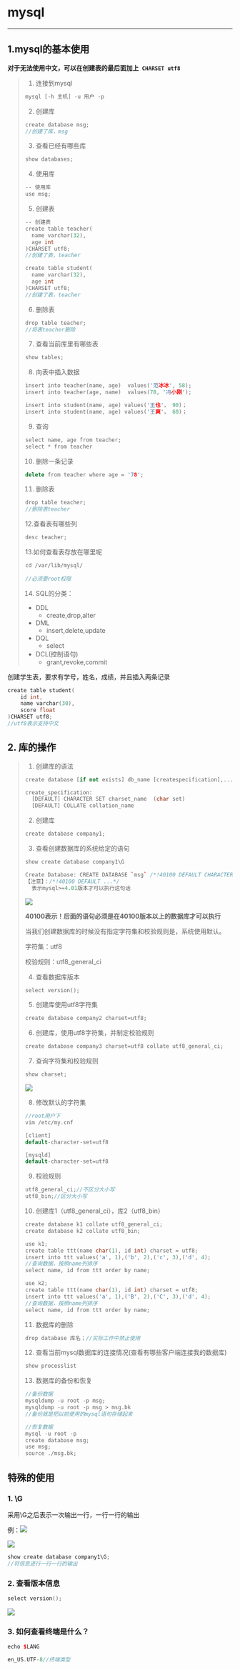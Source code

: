 # mysql

----

## 1.mysql的基本使用

**对于无法使用中文，可以在创建表的最后面加上` CHARSET utf8`**

> 1. 连接到mysql
>
> ``` c++
> mysql [-h 主机] -u 用户 -p
> ```
>
> 2. 创建库
>
> ``` c++
> create database msg;
> //创建了库，msg
> ```
>
> 3. 查看已经有哪些库
>
> ``` c++
> show databases;
> ```
>
> 4. 使用库
>
> ``` c++
> -- 使用库
> use msg;
> ```
>
> 5. 创建表
>
> ``` c++
> -- 创建表
> create table teacher(
> 	name varchar(32),
> 	age int 
> )CHARSET utf8;
> //创建了表，teacher
> 
> create table student(
> 	name varchar(32),
> 	age int 
> )CHARSET utf8;
> //创建了表，teacher
> ```
>
> 6. 删除表
>
> ``` c++
> drop table teacher;
> //将表teacher删除
> ```
>
> 7. 查看当前库里有哪些表
>
> ``` c++
> show tables;
> ```
>
> 8. 向表中插入数据
>
> ``` c++
> insert into teacher(name, age)  values('范冰冰', 58);
> insert into teacher(age, name)  values(78, '冯小刚');
> 
> insert into student(name, age) values('王也'， 90)；
> insert into student(name, age) values('王爽'， 60)；
> ```
>
> 9. 查询
>
> ``` c++
> select name, age from teacher;
> select * from teacher
> ```
>
> 10. 删除一条记录
>
> ``` c++
> delete from teacher where age = '78';
> ```
>
> 11. 删除表
>
> ``` c++
> drop table teacher;
> //删除表teacher
> ```
>
> 12.查看表有哪些列
>
> ``` c++
> desc teacher;
> ```
>
> 13.如何查看表存放在哪里呢
>
> ``` c++
> cd /var/lib/mysql/
>     
> //必须要root权限
> ```
>
> 14. SQL的分类：
>
> - DDL
>   - create,drop,alter
> - DML
>   - insert,delete,update
> - DQL
>   - select
> - DCL(控制语句)
>   - grant,revoke,commit



创建学生表，要求有学号，姓名，成绩，并且插入两条记录

``` c++
create table student(
	id int,
    name varchar(30),
    score float
)CHARSET utf8;
//utf8表示支持中文
```



## 2. 库的操作

> 1. 创建库的语法
>
> ``` c++
> create database [if not exists] db_name [createspecification],...
> ```
>
> ``` c++
> create_specification:
> 	[DEFAULT] CHARACTER SET charset_name  (char set)
> 	[DEFAULT] COLLATE collation_name
> ```
>
> 2. 创建库
>
> ``` c++
> create database company1;
> ```
>
> 3. 查看创建数据库的系统给定的语句
>
> ``` c++
> show create database company1\G
> 
> Create Database: CREATE DATABASE `msg` /*!40100 DEFAULT CHARACTER SET latin1 */
> 【注意】：/*!40100 DEFAULT ...*/
> 	表示mysql>=4.01版本才可以执行这句话
> ```
>
> ![](C:\Users\0\Pictures\mysql\1541753312617.png)
>
> **40100表示！后面的语句必须是在40100版本以上的数据库才可以执行**
>
> 当我们创建数据库的时候没有指定字符集和校验规则是，系统使用默认。
>
> 字符集：utf8
>
> 校验规则：utf8_general_ci
>
> 4. 查看数据库版本
>
> ``` c++
> select version();
> ```
>
> 5. 创建库使用utf8字符集
>
> ``` c++
> create database company2 charset=utf8;
> ```
>
> 6. 创建库，使用utf8字符集，并制定校验规则
>
> ``` c++
> create database company3 charset=utf8 collate utf8_general_ci;
> ```
>
> 7. 查询字符集和校验规则
>
> ``` c++
> show charset;
> ```
>
> ![](C:\Users\0\Pictures\mysql\QQ截图20181109171421.png)
>
> 8. 修改默认的字符集
>
> ``` c++
> //root用户下
> vim /etc/my.cnf
> 
> [client]
> default-character-set=utf8
> 
> [mysqld]
> default-character-set=utf8
> ```
>
> 9. 校验规则
>
> ``` c++
> utf8_general_ci;//不区分大小写
> utf8_bin;//区分大小写
> ```
>
> 10. 创建库1（utf8_general_ci），库2（utf8_bin）
>
> ``` c++
> create database k1 collate utf8_general_ci;
> create database k2 collate utf8_bin;
> 
> use k1;
> create table ttt(name char(1), id int) charset = utf8;
> insert into ttt values('a', 1),('b', 2),('c', 3),('d', 4);
> //查询数据，按照name列排序
> select name, id from ttt order by name;
> 
> use k2;
> create table ttt(name char(1), id int) charset = utf8;
> insert into ttt values('a', 1),('B', 2),('C', 3),('d', 4);
> //查询数据，按照name列排序
> select name, id from ttt order by name;
> ```
>
> 11. 数据库的删除
>
> ``` c++
> drop database 库名；//实际工作中禁止使用
> ```
>
> 12. 查看当前mysql数据库的连接情况(查看有哪些客户端连接我的数据库)
>
> ``` c++
> show processlist
> ```
>
> 13. 数据库的备份和恢复
>
> ``` c++
> //备份数据
> mysqldump -u root -p msg;
> mysqldump -u root -p msg > msg.bk
> //备份就是把以前使用的mysql语句存储起来
> 
> //恢复数据
> mysql -u root -p
> create database msg;
> use msg;
> source ./msg.bk;
> ```
>
> 









































































































## 特殊的使用

### 1.   \G

采用\G之后表示一次输出一行，一行一行的输出

例：![](C:\Users\0\Pictures\mysql\QQ截图20181109164409.png)



![](C:\Users\0\Pictures\mysql\QQ截图20181109164459.png)



``` c++
show create database company1\G;
//将信息进行一行一行的输出
```

### 2. 查看版本信息

``` c++
select version();
```

![](C:\Users\0\Pictures\mysql\QQ截图20181109165122.png)



### 3. 如何查看终端是什么？

``` c++
echo $LANG

en_US.UTF-8//终端类型
```



